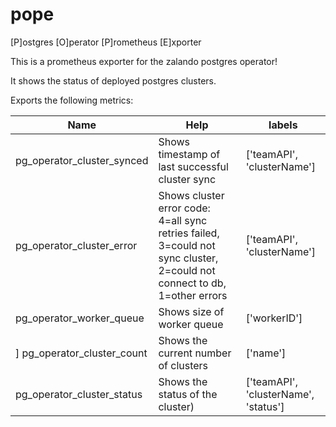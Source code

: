 # pope
[P]ostgres [O]perator [P]rometheus [E]xporter

This is a prometheus exporter for the zalando postgres operator!

It shows the status of deployed postgres clusters.

Exports the following metrics:

| Name          | Help          | labels    |
| ------------- | ------------- | --------- |
| pg_operator_cluster_synced  | Shows timestamp of last successful cluster sync | ['teamAPI', 'clusterName']
| pg_operator_cluster_error  | Shows cluster error code: 4=all sync retries failed, 3=could not sync cluster, 2=could not connect to db, 1=other errors  | ['teamAPI', 'clusterName']
| pg_operator_worker_queue | Shows size of worker queue |['workerID']
] pg_operator_cluster_count | Shows the current number of clusters | ['name']
| pg_operator_cluster_status | Shows the status of the cluster) | ['teamAPI', 'clusterName', 'status']

